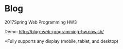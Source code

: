 # Blog
2017Spring Web Programming HW3

Demo: http://blog-web-programming-hw.now.sh/

*Fully supports any display (mobile, tablet, and desktop)
